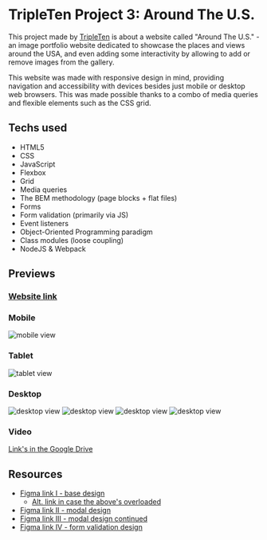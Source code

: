 # TripleTen Project 3: Around The U.S.

This project made by [TripleTen](https://tripleten.co.il) is about a website called "Around The U.S." - an image portfolio website dedicated to showcase the places and views around the USA, and even adding some interactivity by allowing to add or remove images from the gallery.

This website was made with responsive design in mind, providing navigation and accessibility with devices besides just mobile or desktop web browsers. This was made possible thanks to a combo of media queries and flexible elements such as the CSS grid.

## Techs used

- HTML5
- CSS
- JavaScript
- Flexbox
- Grid
- Media queries
- The BEM methodology (page blocks + flat files)
- Forms
- Form validation (primarily via JS)
- Event listeners
- Object-Oriented Programming paradigm
- Class modules (loose coupling)
- NodeJS & Webpack

## Previews

### [Website link](https://pragmaticLudusian.github.io/se_project_aroundtheus)

### Mobile

![mobile view](images/demo/screenshot_320.png "Mobile view")

### Tablet

![tablet view](images/demo/screenshot_640.png "Tablet view")

### Desktop

![desktop view](images/demo/screenshot_960_1.png "Desktop view")
![desktop view](images/demo/screenshot_960_2.png "Edit profile modal window")
![desktop view](images/demo/screenshot_960_3.png "Card image view modal window")
![desktop view](images/demo/screenshot_960_4.png "Form validation")

### Video

[Link's in the Google Drive](https://drive.google.com/file/d/15dxpdWaq9NFDU2au3w3Y2PKEp8nig48a/view?usp=drive_link)

## Resources

- [Figma link I - base design](https://www.figma.com/file/Es8zZP3ARGH9JGcw60i3OD/Sprint-3_-Around-the-US?node-id=6432%3A147&t=7oYKsnPJeNJQDFCB-1)
  - [Alt. link in case the above's overloaded](https://www.figma.com/file/ii4xxsJ0ghevUOcssTlHZv/Sprint-3%3A-Around-the-US?node-id=0%3A1)
- [Figma link II - modal design](https://www.figma.com/file/EO5AaNCuzzFL7X5gSY7HwQ/Sprint-4_-Around-The-U.S.-_-desktop-%2B-mobile?t=3hvVWRz9LUFsxyNn-6)
- [Figma link III - modal design continued](<https://www.figma.com/file/JFPhASqvZ5pBjQV2ouUlim/Sprint-5_-Around-The-U.S.-_-desktop-%2B-mobile-(Copy)?t=3hvVWRz9LUFsxyNn-6>)
- [Figma link IV - form validation design](https://www.figma.com/file/N3zUeequnpvMX807FfYAZW/Sprint-6-Around-The-U.S.?node-id=0-1&t=88iVO80aevkZBggI-0)
